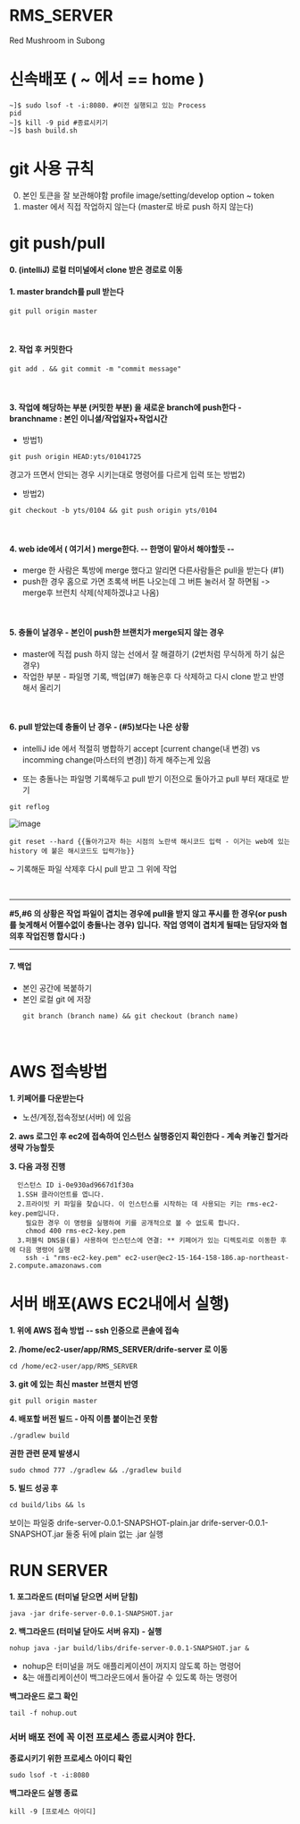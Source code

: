 # RMS_SERVER
Red Mushroom in Subong

# 신속배포 ( ~ 에서 == home )
```
~]$ sudo lsof -t -i:8080. #이전 실행되고 있는 Process
pid
~]$ kill -9 pid #종료시키기
~]$ bash build.sh
```

# git 사용 규칙
0. 본인 토큰을 잘 보관해야함 profile image/setting/develop option ~ token
1. master 에서 직접 작업하지 않는다 (master로 바로 push 하지 않는다)

# git push/pull
#### 0. (intelliJ) 로컬 터미널에서 clone 받은 경로로 이동
#### 1. master brandch를 pull 받는다
```
git pull origin master
```

<br/>

#### 2. 작업 후 커밋한다
```
git add . && git commit -m "commit message"
```

<br/>

#### 3. 작업에 해당하는 부분 (커밋한 부분) 을 새로운 branch에 push한다 - branchname : 본인 이니셜/작업일자+작업시간
* 방법1)
```
git push origin HEAD:yts/01041725
```
경고가 뜨면서 안되는 경우 시키는대로 명령어를 다르게 입력 또는 방법2) 
* 방법2)
```
git checkout -b yts/0104 && git push origin yts/0104
```

<br/>

#### 4. web ide에서 ( 여기서 ) merge한다. -- 한명이 맡아서 해야할듯 --

  - merge 한 사람은 톡방에 merge 했다고 알리면 다른사람들은 pull을 받는다 (#1)
  - push한 경우 홈으로 가면 초록색 버튼 나오는데 그 버튼 눌러서 잘 하면됨 -> merge후 브런치 삭제(삭제하겠냐고 나옴)
   
<br/>

#### 5. 충돌이 날경우 - 본인이 push한 브랜치가 merge되지 않는 경우

  -  master에 직접 push 하지 않는 선에서 잘 해결하기 (2번처럼 무식하게 하기 싫은경우)
  -  작업한 부분 - 파일명 기록, 백업(#7) 해놓은후 다 삭제하고 다시 clone 받고 반영해서 올리기
  
<br/>

#### 6. pull 받았는데 충돌이 난 경우 - (#5)보다는 나은 상황

   - intelliJ ide 에서 적절히 병합하기
    accept [current change(내 변경) vs incomming change(마스터의 변경)] 하게 해주는게 있음

   - 또는 충돌나는 파일명 기록해두고 pull 받기 이전으로 돌아가고 pull 부터 재대로 받기

   ```
   git reflog
   ```
   ![image](https://user-images.githubusercontent.com/38269178/148190619-faa2b615-9526-424f-b9b0-7c30fc3856ca.png)
   ```
   git reset --hard {{돌아가고자 하는 시점의 노란색 해시코드 입력 - 이거는 web에 있는 history 에 붙은 해시코드도 입력가능}}
   ```
   
~ 기록해둔 파일 삭제후 다시 pull 받고 그 위에 작업

<br/>

***
**#5,#6 의 상황은  작업 파일이 겹치는 경우에 pull을 받지 않고 푸시를 한 경우(or push를 늦게해서 어쩔수없이 충돌나는 경우) 입니다.**
**작업 영역이 겹치게 될때는 담당자와 협의후 작업진행 합시다 :)**
  
***
#### 7. 백업

  - 본인 공간에 복붙하기
  - 본인 로컬 git 에 저장
    ```
    git branch (branch name) && git checkout (branch name)
    ```
    
<br/>

# AWS 접속방법
**1. 키페어를 다운받는다**
  - 노션/계정,접속정보(서버) 에 있음

**2. aws 로그인 후 ec2에 접속하여 인스턴스 실행중인지 확인한다 - 계속 켜놓긴 할거라 생략 가능할듯**

**3. 다음 과정 진행** 
```
  인스턴스 ID i-0e930ad9667d1f30a
  1.SSH 클라이언트를 엽니다.
  2.프라이빗 키 파일을 찾습니다. 이 인스턴스를 시작하는 데 사용되는 키는 rms-ec2-key.pem입니다.
    필요한 경우 이 명령을 실행하여 키를 공개적으로 볼 수 없도록 합니다.
    chmod 400 rms-ec2-key.pem
  3.퍼블릭 DNS을(를) 사용하여 인스턴스에 연결: ** 키페어가 있는 디렉토리로 이동한 후에 다음 명령어 실행
    ssh -i "rms-ec2-key.pem" ec2-user@ec2-15-164-158-186.ap-northeast-2.compute.amazonaws.com
 ```
    
# 서버 배포(AWS EC2내에서 실행)
**1. 위에 AWS 접속 방법 -- ssh 인증으로 콘솔에 접속**

**2. /home/ec2-user/app/RMS_SERVER/drife-server 로 이동**

```
cd /home/ec2-user/app/RMS_SERVER
```
**3. git 에 있는 최신 master 브랜치 반영**

```
git pull origin master
```
**4. 배포할 버전 빌드 - 아직 이름 붙이는건 못함**

```
./gradlew build
```
**권한 관련 문제 발생시**
```
sudo chmod 777 ./gradlew && ./gradlew build
```
**5. 빌드 성공 후**

```
cd build/libs && ls
```
보이는 파일중
drife-server-0.0.1-SNAPSHOT-plain.jar  drife-server-0.0.1-SNAPSHOT.jar 
둘중 뒤에 plain 없는 .jar 실행


# RUN SERVER
**1. 포그라운드 (터미널 닫으면 서버 닫힘)**
```
java -jar drife-server-0.0.1-SNAPSHOT.jar
```
**2. 백그라운드 (터미널 닫아도 서버 유지)**
**- 실행**
```
nohup java -jar build/libs/drife-server-0.0.1-SNAPSHOT.jar &
```
- nohup은 터미널을 꺼도 애플리케이션이 꺼지지 않도록 하는 명령어
- &는 애플리케이션이 백그라운드에서 돌아갈 수 있도록 하는 명령어

 
**백그라운드 로그 확인**
```
tail -f nohup.out
```
### 서버 배포 전에 꼭 이전 프로세스 종료시켜야 한다.
**종료시키기 위한 프로세스 아이디 확인**
```
sudo lsof -t -i:8080
```
**백그라운드 실행 종료**
```
kill -9 [프로세스 아이디]
```
